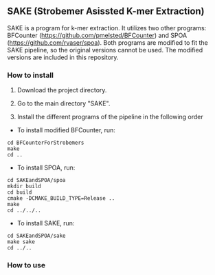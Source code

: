 ## SAKE (Strobemer Asissted K-mer Extraction)

SAKE is a program for k-mer extraction. It utilizes two other programs: BFCounter (https://github.com/pmelsted/BFCounter) and SPOA (https://github.com/rvaser/spoa). Both programs are modified to fit the SAKE pipeline, so the original versions cannot be used. The modified versions are included in this repository. 

### How to install

1. Download the project directory.

2. Go to the main directory "SAKE".

3. Install the different programs of the pipeline in the following order
 
* To install modified BFCounter, run:

```
cd BFCounterForStrobemers
make
cd ..
```

* To install SPOA, run:

```
cd SAKEandSPOA/spoa
mkdir build
cd build
cmake -DCMAKE_BUILD_TYPE=Release ..
make
cd ../../..
```

* To install SAKE, run:

```
cd SAKEandSPOA/sake
make sake
cd ../..
```
### How to use

